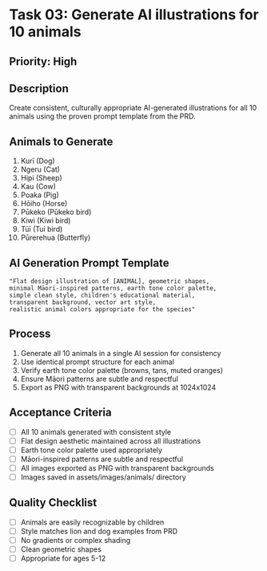 # Task 03: Generate AI illustrations for 10 animals

## Priority: High

## Description
Create consistent, culturally appropriate AI-generated illustrations for all 10 animals using the proven prompt template from the PRD.

## Animals to Generate
1. Kurī (Dog)
2. Ngeru (Cat)
3. Hipi (Sheep)
4. Kau (Cow)
5. Poaka (Pig)
6. Hōiho (Horse)
7. Pūkeko (Pūkeko bird)
8. Kiwi (Kiwi bird)
9. Tūī (Tui bird)
10. Pūrerehua (Butterfly)

## AI Generation Prompt Template
```
"Flat design illustration of [ANIMAL], geometric shapes, 
minimal Māori-inspired patterns, earth tone color palette, 
simple clean style, children's educational material, 
transparent background, vector art style, 
realistic animal colors appropriate for the species"
```

## Process
1. Generate all 10 animals in a single AI session for consistency
2. Use identical prompt structure for each animal
3. Verify earth tone color palette (browns, tans, muted oranges)
4. Ensure Māori patterns are subtle and respectful
5. Export as PNG with transparent backgrounds at 1024x1024

## Acceptance Criteria
- [ ] All 10 animals generated with consistent style
- [ ] Flat design aesthetic maintained across all illustrations
- [ ] Earth tone color palette used appropriately
- [ ] Māori-inspired patterns are subtle and respectful
- [ ] All images exported as PNG with transparent backgrounds
- [ ] Images saved in assets/images/animals/ directory

## Quality Checklist
- [ ] Animals are easily recognizable by children
- [ ] Style matches lion and dog examples from PRD
- [ ] No gradients or complex shading
- [ ] Clean geometric shapes
- [ ] Appropriate for ages 5-12